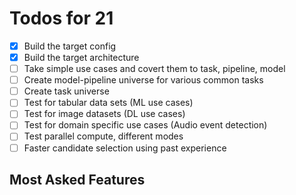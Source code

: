# Todos for 21

- [x] Build the target config
- [x] Build the target architecture
- [ ] Take simple use cases and covert them to task, pipeline, model
- [ ] Create model-pipeline universe for various common tasks
- [ ] Create task universe
- [ ] Test for tabular data sets (ML use cases)
- [ ] Test for image datasets (DL use cases)
- [ ] Test for domain specific use cases (Audio event detection)
- [ ] Test parallel compute, different modes
- [ ] Faster candidate selection using past experience

## Most Asked Features
